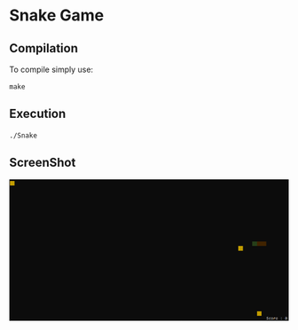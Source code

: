 # Snake Game
## Compilation
To compile simply use:
```
make
```
## Execution
```
./Snake
```
## ScreenShot
![Example1](img/ex.png)
